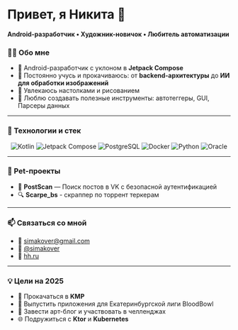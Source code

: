 # Привет, я Никита 👋
**Android-разработчик • Художник-новичок • Любитель автоматизации**

### 🙋‍♂️ Обо мне
- 🔧 Android-разработчик с уклоном в **Jetpack Compose**
- 🧠 Постоянно учусь и прокачиваюсь: от **backend-архитектуры** до **ИИ для обработки изображений**
- 🎨 Увлекаюсь настолками и рисованием
- 🧰 Люблю создавать полезные инструменты: автотеггеры, GUI, Парсеры данных

---

### 🚀 Технологии и стек

<div align="center">
  
![Kotlin](https://img.shields.io/badge/Kotlin-7F52FF?style=for-the-badge&logo=kotlin&logoColor=white)
![Jetpack Compose](https://img.shields.io/badge/Jetpack_Compose-4285F4?style=for-the-badge&logo=android&logoColor=white)
![PostgreSQL](https://img.shields.io/badge/PostgreSQL-336791?style=for-the-badge&logo=postgresql&logoColor=white)
![Docker](https://img.shields.io/badge/Docker-2496ED?style=for-the-badge&logo=docker&logoColor=white)
![Python](https://img.shields.io/badge/Python-3670A0?style=for-the-badge&logo=python&logoColor=white)
![Oracle](https://img.shields.io/badge/Oracle_DB-F80000?style=for-the-badge&logo=oracle&logoColor=white)

</div>

---

### 🧩 Pet-проекты

- 📱 **PostScan** — Поиск постов в VK с безопасной аутентификацией
- 🔍 **Scarpe_bs** - скраппер по торрент теркерам

---

### 📫 Связаться со мной

- 📧 simakover@gmail.com
- 💬 [@simakover](https://t.me/simakover)
- 📍 [hh.ru](https://ekaterinburg.hh.ru/resume/90a19c0eff0ee137150039ed1f75384c624a33)

---

### 💡 Цели на 2025

- 🔋 Прокачаться в **KMP**
- 📱 Выпустить приложения для Екатеринбургской лиги BloodBowl
- 🎨 Завести арт-блог и участвовать в челленджах
- 🌐 Подружиться с **Ktor** и **Kubernetes**


